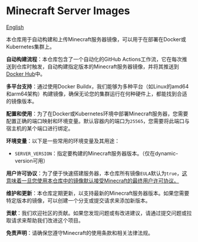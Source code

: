 # Minecraft Server Images

[English](./README.md)

本仓库用于自动构建和上传Minecraft服务器镜像，可以用于在部署在Docker或Kubernetes集群上。

**自动构建流程**：本仓库包含了一个自动化的GitHub Actions工作流，它在每次推送到仓库时触发，自动构建指定版本的Minecraft服务器镜像，并将其推送到[Docker Hub](https://hub.docker.com/r/ceerdecy/minecraft-server)中。

**多平台支持**：通过使用Docker Buildx，我们能够为多种平台（如Linux的amd64和arm64架构）构建镜像，确保无论您的集群运行在何种硬件上，都能找到合适的镜像版本。

**配置和使用**：为了在Docker或Kubernetes环境中部署Minecraft服务器，您需要配置正确的端口映射和环境变量。默认容器内的端口为`25565`，您需要将此端口与宿主机的某个端口进行绑定。

**环境变量**：以下是一些常用的环境变量及其用途：

- `SERVER_VERSION`：指定要构建的Minecraft服务器版本。（仅在dynamic-version可用）

**用户许可协议**：为了便于快速搭建服务器，本仓库所有镜像`EULA`默认为`true`，<u>这意味着一旦您使用本仓库中的镜像默认接受Minecraft的最终用户许可协议。</u>

**维护和更新**：本仓库定期更新，以支持最新的Minecraft服务器版本。如果您需要特定版本的镜像，可以创建一个分支或提交请求来添加新版本。

**贡献**：我们欢迎社区的贡献。如果您发现问题或有改进建议，请通过提交问题或拉取请求来帮助我们改进这个项目。

**免责声明**：请确保您遵守Minecraft的使用条款和相关法律法规。

